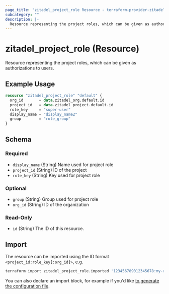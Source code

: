 ```yaml
---
page_title: "zitadel_project_role Resource - terraform-provider-zitadel"
subcategory: ""
description: |-
  Resource representing the project roles, which can be given as authorizations to users.
---
```


# zitadel_project_role (Resource)

Resource representing the project roles, which can be given as authorizations to users.

## Example Usage

```terraform
resource "zitadel_project_role" "default" {
  org_id       = data.zitadel_org.default.id
  project_id   = data.zitadel_project.default.id
  role_key     = "super-user"
  display_name = "display_name2"
  group        = "role_group"
}
```

<!-- schema generated by tfplugindocs -->
## Schema

### Required

- `display_name` (String) Name used for project role
- `project_id` (String) ID of the project
- `role_key` (String) Key used for project role

### Optional

- `group` (String) Group used for project role
- `org_id` (String) ID of the organization

### Read-Only

- `id` (String) The ID of this resource.

## Import

The resource can be imported using the ID format `<project_id:role_key[:org_id]>`, e.g.

```bash
terraform import zitadel_project_role.imported '123456789012345678:my-role-key:123456789012345678'
```

You can also declare an import block, for example if you'd like [to generate the configuration file](https://developer.hashicorp.com/terraform/language/import/generating-configuration).
